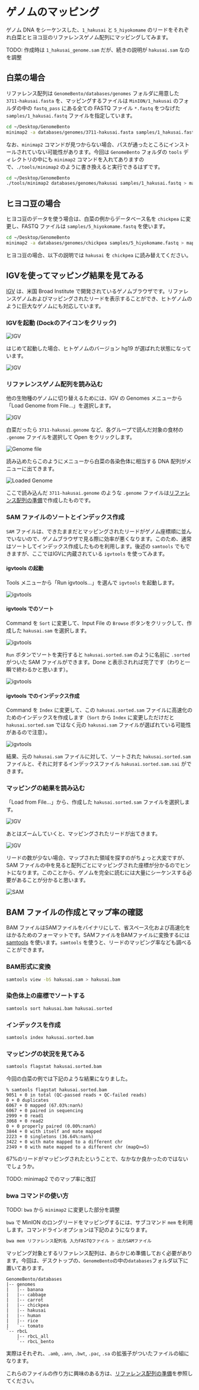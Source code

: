 # ゲノムのマッピング

ゲノム DNA をシーケンスした、`1_hakusai` と `5_hiyokomame` のリードをそれぞれ白菜とヒヨコ豆のリファレンスゲノム配列にマッピングしてみます。

TODO: 作成時は `1_hakusai_genome.sam` だが、続きの説明が `hakusai.sam` なのを調整

## 白菜の場合

リファレンス配列は `GenomeBento/databases/genomes` フォルダに用意した `3711-hakusai.fasta` を、マッピングするファイルは `MinION/1_hakusai` のフォルダの中の `fastq_pass` にある全ての FASTQ ファイル `*.fastq` をつなげた `samples/1_hakusai.fastq` ファイルを指定しています。

```sh
cd ~/Desktop/GenomeBento
minimap2 -a databases/genomes/3711-hakusai.fasta samples/1_hakusai.fastq > mappings/1_hakusai_genome.sam
```

なお、`minimap2` コマンドが見つからない場合、パスが通ったところにインストールされていない可能性があります。今回は `GenomeBento` フォルダの `tools` ディレクトリの中にも `minimap2` コマンドを入れてありますので、`./tools/minimap2` のように書き換えると実行できるはずです。

```sh
cd ~/Desktop/GenomeBento
./tools/minimap2 databases/genomes/hakusai samples/1_hakusai.fastq > mappings/1_hakusai_genome.sam
```

## ヒヨコ豆の場合

ヒヨコ豆のデータを使う場合は、白菜の例からデータベース名を `chickpea` に変更し、FASTQ ファイルは `samples/5_hiyokomame.fastq` を使います。

```sh
cd ~/Desktop/GenomeBento
minimap2 -a databases/genomes/chickpea samples/5_hiyokomame.fastq > mapping/5_chickpea_genome.sam
```

ヒヨコ豆の場合、以下の説明では `hakusai` を `chickpea` に読み替えてください。

## IGVを使ってマッピング結果を見てみる

[IGV](http://software.broadinstitute.org/software/igv/) は、米国 Broad Institute で開発されているゲノムブラウザです。リファレンスゲノムおよびマッピングされたリードを表示することができ、ヒトゲノムのように巨大なゲノムにも対応しています。

### IGVを起動 (Dockのアイコンをクリック)

![IGV](images/IGV-icon.png)

はじめて起動した場合、ヒトゲノムのバージョン hg19 が選ばれた状態になっています。

![IGV](images/IGV-initial.png)

### リファレンスゲノム配列を読み込む

他の生物種のゲノムに切り替えるためには、IGV の Genomes メニューから「Load Genome from File...」を選択します。

![IGV](images/IGV-load-genome.png)

白菜だったら `3711-hakusai.genome` など、各グループで読んだ対象の食材の `.genome` ファイルを選択して Open をクリックします。

![Genome file](images/IGV-load-genome-file.png)

読み込めたらこのようにメニューから白菜の各染色体に相当する DNA 配列がメニューに出てきます。

![Loaded Genome](images/IGV-genome-hakusai.png)

ここで読み込んだ `3711-hakusai.genome` のような `.genome` ファイルは[リファレンス配列の準備](Genome_preparation.md)で作成したものです。

### SAM ファイルのソートとインデックス作成

`SAM` ファイルは、できたままだとマッピングされたリードがゲノム座標順に並んでいないので、ゲノムブラウザで見る際に効率が悪くなります。このため、通常はソートしてインデックス作成したものを利用します。後述の `samtools` でもできますが、ここではIGVに内蔵されている `igvtools` を使ってみます。

#### igvtools の起動

Tools メニューから「Run igvtools...」を選んで `igvtools` を起動します。

![igvtools](images/IGV-igvtools.png)

#### igvtools でのソート

Command を `Sort` に変更して、Input File の `Browse` ボタンをクリックして、作成した `hakusai.sam` を選択します。

![igvtools](images/IGV-igvtools-load.png)

`Run` ボタンでソートを実行すると `hakusai.sorted.sam` のように名前に `.sorted` がついた SAM ファイルができます。Done と表示されれば完了です（わりと一瞬で終わるかと思います）。

![igvtools](images/IGV-igvtools-sort.png)

#### igvtools でのインデックス作成

Command を `Index` に変更して、この `hakusai.sorted.sam` ファイルに高速化のためのインデックスを作成します（`Sort` から `Index` に変更しただけだと `hakusai.sorted.sam` ではなく元の `hakusai.sam` ファイルが選ばれている可能性があるので注意）。

![igvtools](images/IGV-igvtools-index.png)

結果、元の `hakusai.sam` ファイルに対して、ソートされた `hakusai.sorted.sam` ファイルと、それに対するインデックスファイル `hakusai.sorted.sam.sai` ができます。

### マッピングの結果を読み込む

「Load from File...」から、作成した `hakusai.sorted.sam` ファイルを選択します。

![IGV](images/IGV-load-sam.png)

あとはズームしていくと、マッピングされたリードが出てきます。

![IGV](images/IGV-result.png)

リードの数が少ない場合、マップされた領域を探すのがちょっと大変ですが、SAM ファイルの中を見ると配列ごとにマッピングされた座標が分かるのでヒントになります。このことから、ゲノムを完全に読むには大量にシーケンスする必要があることが分かると思います。

![SAM](images/IGV-sorted-sam.png)

## BAM ファイルの作成とマップ率の確認

BAM ファイルはSAMファイルをバイナリにして、省スペース化および高速化をはかるためのフォーマットです。SAMファイルをBAMファイルに変換するには [samtools](http://samtools.sourceforge.net/) を使います。`samtools` を使うと、リードのマッピング率なども調べることができます。

### BAM形式に変換

```sh
samtools view -bS hakusai.sam > hakusai.bam
```

### 染色体上の座標でソートする

```sh
samtools sort hakusai.bam hakusai.sorted
```
### インデックスを作成

```sh
samtools index hakusai.sorted.bam
```

### マッピングの状況を見てみる

```sh
samtools flagstat hakusai.sorted.bam
```

今回の白菜の例では下記のような結果になりました。

```
% samtools flagstat hakusai.sorted.bam
9051 + 0 in total (QC-passed reads + QC-failed reads)
0 + 0 duplicates
6067 + 0 mapped (67.03%:nan%)
6067 + 0 paired in sequencing
2999 + 0 read1
3068 + 0 read2
0 + 0 properly paired (0.00%:nan%)
3844 + 0 with itself and mate mapped
2223 + 0 singletons (36.64%:nan%)
3422 + 0 with mate mapped to a different chr
2349 + 0 with mate mapped to a different chr (mapQ>=5)
```

67%のリードがマッピングされたということで、なかなか良かったのではないでしょうか。

TODO: minimap2 でのマップ率に改訂

### bwa コマンドの使い方

TODO: `bwa` から `minimap2` に変更した部分を調整

`bwa` で MinION のロングリードをマッピングするには、サブコマンド `mem` を利用します。コマンドラインオプションは下記のようになります。

```sh
bwa mem リファレンス配列名 入力FASTQファイル > 出力SAMファイル
```

マッピング対象とするリファレンス配列は、あらかじめ準備しておく必要があります。今回は、デスクトップの、`GenomeBento`の中の`databases`フォルダ以下に置いてあります。

```
GenomeBento/databases
|-- genomes
|   |-- banana
|   |-- cabbage
|   |-- carrot
|   |-- chickpea
|   |-- hakusai
|   |-- human
|   |-- rice
|   `-- tomato
`-- rbcL
    |-- rbcL_all
    `-- rbcL_bento
```

実際はそれぞれ、`.amb`, `.ann`, `.bwt`, `.pac`, `.sa` の拡張子がついたファイルの組になります。

これらのファイルの作り方に興味のある方は、[リファレンス配列の準備](Genome_preparation.md)を参照してください。
